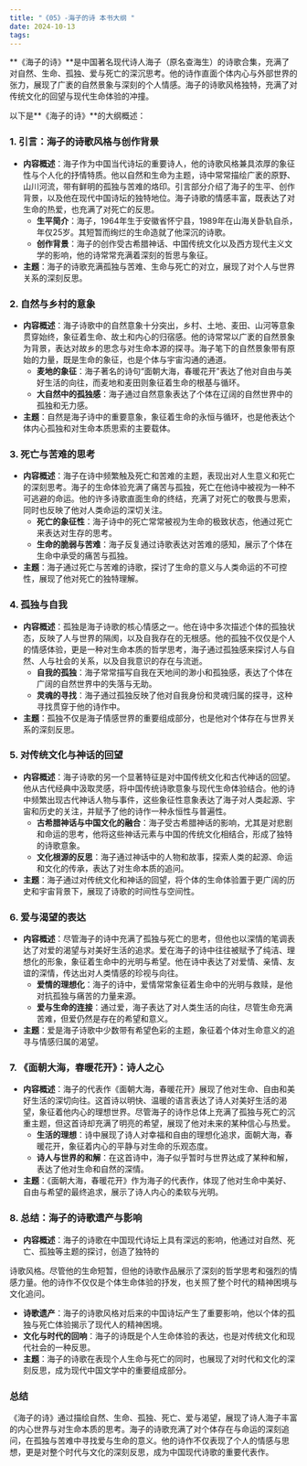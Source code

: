 ```yaml
---
title: "《05》-海子的诗 本书大纲 "
date: 2024-10-13
tags: 
---
```

**《海子的诗》**是中国著名现代诗人海子（原名查海生）的诗歌合集，充满了对自然、生命、孤独、爱与死亡的深沉思考。他的诗作直面个体内心与外部世界的张力，展现了广袤的自然景象与深刻的个人情感。海子的诗歌风格独特，充满了对传统文化的回望与现代生命体验的冲撞。

以下是**《海子的诗》**的大纲概述：

### 1. **引言：海子的诗歌风格与创作背景**
- **内容概述**：海子作为中国当代诗坛的重要诗人，他的诗歌风格兼具浓厚的象征性与个人化的抒情特质。他以自然和生命为主题，诗中常常描绘广袤的原野、山川河流，带有鲜明的孤独与苦难的烙印。引言部分介绍了海子的生平、创作背景，以及他在现代中国诗坛的独特地位。海子诗歌的情感丰富，既表达了对生命的热爱，也充满了对死亡的反思。
  - **生平简介**：海子，1964年生于安徽省怀宁县，1989年在山海关卧轨自杀，年仅25岁。其短暂而绚烂的生命造就了他深沉的诗歌。
  - **创作背景**：海子的创作受古希腊神话、中国传统文化以及西方现代主义文学的影响，他的诗常常充满着深刻的哲思与象征。
- **主题**：海子的诗歌充满孤独与苦难、生命与死亡的对立，展现了对个人与世界关系的深刻反思。

### 2. **自然与乡村的意象**
- **内容概述**：海子诗歌中的自然意象十分突出，乡村、土地、麦田、山河等意象贯穿始终，象征着生命、故土和内心的归宿感。他的诗常常以广袤的自然景象为背景，表达对故乡的思念与对生命本源的探寻。海子笔下的自然景象带有原始的力量，既是生命的象征，也是个体与宇宙沟通的通道。
  - **麦地的象征**：海子著名的诗句“面朝大海，春暖花开”表达了他对自由与美好生活的向往，而麦地和麦田则象征着生命的根基与循环。
  - **大自然中的孤独感**：海子通过自然意象表达了个体在辽阔的自然世界中的孤独和无力感。
- **主题**：自然是海子诗中的重要意象，象征着生命的永恒与循环，也是他表达个体内心孤独和对生命本质思索的主要载体。

### 3. **死亡与苦难的思考**
- **内容概述**：海子在诗中频繁触及死亡和苦难的主题，表现出对人生意义和死亡的深刻思考。海子的生命体验充满了痛苦与孤独，死亡在他诗中被视为一种不可逃避的命运。他的许多诗歌直面生命的终结，充满了对死亡的敬畏与思索，同时也反映了他对人类命运的深切关注。
  - **死亡的象征性**：海子诗中的死亡常常被视为生命的极致状态，他通过死亡来表达对生存的思考。
  - **生命的脆弱与苦难**：海子反复通过诗歌表达对苦难的感知，展示了个体在生命中承受的痛苦与孤独。
- **主题**：海子通过死亡与苦难的诗歌，探讨了生命的意义与人类命运的不可控性，展现了他对死亡的独特理解。

### 4. **孤独与自我**
- **内容概述**：孤独是海子诗歌的核心情感之一。他在诗中多次描述个体的孤独状态，反映了人与世界的隔阂，以及自我存在的无根感。他的孤独不仅仅是个人的情感体验，更是一种对生命本质的哲学思考，海子通过孤独感来探讨人与自然、人与社会的关系，以及自我意识的存在与流逝。
  - **自我的孤独**：海子常常描写自我在天地间的渺小和孤独感，表达了个体在广阔的自然世界中的失落与无助。
  - **灵魂的寻找**：海子通过孤独反映了他对自我身份和灵魂归属的探寻，这种寻找贯穿于他的诗作中。
- **主题**：孤独不仅是海子情感世界的重要组成部分，也是他对个体存在与世界关系的深刻反思。

### 5. **对传统文化与神话的回望**
- **内容概述**：海子诗歌的另一个显著特征是对中国传统文化和古代神话的回望。他从古代经典中汲取灵感，将中国传统诗歌意象与现代生命体验结合。他的诗中频繁出现古代神话人物与事件，这些象征性意象表达了海子对人类起源、宇宙和历史的关注，并赋予了他的诗作一种永恒性与普遍性。
  - **古希腊神话与中国文化的融合**：海子受古希腊神话的影响，尤其是对悲剧和命运的思考，他将这些神话元素与中国的传统文化相结合，形成了独特的诗歌意象。
  - **文化根源的反思**：海子通过神话中的人物和故事，探索人类的起源、命运和文化的传承，表达了对生命本质的追问。
- **主题**：海子通过对传统文化和神话的回望，将个体的生命体验置于更广阔的历史和宇宙背景下，展现了诗歌的时间性与空间性。

### 6. **爱与渴望的表达**
- **内容概述**：尽管海子的诗中充满了孤独与死亡的思考，但他也以深情的笔调表达了对爱的渴望与对美好生活的追求。爱在海子的诗中往往被赋予了纯洁、理想化的形象，象征着生命中的光明与希望。他在诗中表达了对爱情、亲情、友谊的深情，传达出对人类情感的珍视与向往。
  - **爱情的理想化**：海子的诗中，爱情常常象征着生命中的光明与救赎，是他对抗孤独与痛苦的力量来源。
  - **爱与生命的连接**：通过爱，海子表达了对人类生活的向往，尽管生命充满苦难，但爱仍然是存在的希望和意义。
- **主题**：爱是海子诗歌中少数带有希望色彩的主题，象征着个体对生命意义的追寻与情感归属的渴望。

### 7. **《面朝大海，春暖花开》：诗人之心**
- **内容概述**：海子的代表作《面朝大海，春暖花开》展现了他对生命、自由和美好生活的深切向往。这首诗以明快、温暖的语言表达了诗人对美好生活的渴望，象征着他内心的理想世界。尽管海子的诗作总体上充满了孤独与死亡的沉重主题，但这首诗却充满了明亮的希望，展现了他对未来的某种信心与热爱。
  - **生活的理想**：诗中展现了诗人对幸福和自由的理想化追求，面朝大海，春暖花开，象征着内心的平静与对生命的乐观态度。
  - **诗人与世界的和解**：在这首诗中，海子似乎暂时与世界达成了某种和解，表达了他对生命和自然的深情。
- **主题**：《面朝大海，春暖花开》作为海子的代表作，体现了他对生命中美好、自由与希望的最终追求，展示了诗人内心的柔软与光明。

### 8. **总结：海子的诗歌遗产与影响**
- **内容概述**：海子的诗歌在中国现代诗坛上具有深远的影响，他通过对自然、死亡、孤独等主题的探讨，创造了独特的

诗歌风格。尽管他的生命短暂，但他的诗歌作品展示了深刻的哲学思考和强烈的情感力量。他的诗作不仅仅是个体生命体验的抒发，也关照了整个时代的精神困境与文化追问。
  - **诗歌遗产**：海子的诗歌风格对后来的中国诗坛产生了重要影响，他以个体的孤独与死亡体验揭示了现代人的精神困境。
  - **文化与时代的回响**：海子的诗既是个人生命体验的表达，也是对传统文化和现代社会的一种反思。
- **主题**：海子的诗歌在表现个人生命与死亡的同时，也展现了对时代和文化的深刻反思，成为现代中国文学中的重要组成部分。

### **总结**
《海子的诗》通过描绘自然、生命、孤独、死亡、爱与渴望，展现了诗人海子丰富的内心世界与对生命本质的思考。海子的诗歌充满了对个体存在与命运的深刻追问，在孤独与苦难中寻找爱与生命的意义。他的诗作不仅表现了个人的情感与思想，更是对整个时代与文化的深刻反思，成为中国现代诗歌的重要代表作。
